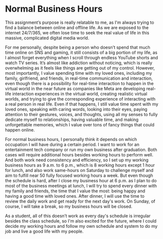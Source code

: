 # Normal Business Hours

This assignment’s purpose is really relatable to me, as I'm always trying to find a balance between online and offline life. As we are exposed to the internet 24/7/365, we often lose time to seek the real value of life in this massive, complicated digital media world.

For me personally, despite being a person who doesn’t spend that much time online on SNS and gaming, it still consists of a big portion of my life, as I almost forget everything when I scroll through endless YouTube shorts and watch TV series. It’s almost like addiction without noticing, which is really overwhelming as it feels like things are getting out of my control.
However, most importantly, I value spending time with my loved ones, including my family, girlfriend, and friends, in real-time communication and interaction, even though there is a possibility for real-time interaction to happen in the virtual world in the near future as companies like Meta are developing real-life interaction experiences in the virtual world, creating realistic virtual worlds, and trying to give the corresponding experience of interacting with a real person in real life. Even if that happens, I still value time spent with my loved ones, speaking with caring words, looking into their eyes, paying attention to their gestures, voices, and thoughts, using all my senses to fully dedicate myself to relationships, having valuable time, and making unforgettable memories, which I value over tons of fancy things that could happen online.

For normal business hours, I personally think it depends on which occupation I will have during a certain period. I want to work for an entertainment tech company or run my own business after graduation. Both cases will require additional hours besides working hours to perform well. And both work need consistency and efficiency, so I set up my working business hours as 9 a.m. to 6 p.m., which is 8 working hours except 1 hour for lunch, and also work same-hours on Saturday to challenge myself and aim to fulfill near 50 fully focused working hours a week. But even though the schedule is hard, after I close my business hour at 6 p.m. as I plan to do most of the business meetings at lunch, I will try to spend every dinner with my family and friends, the time that I value the most: being happy and having a good time with loved ones. After dinner, I will use the time to review the daily work and get ready for the next day's work. On Sunday, of course, I will take a break, so my business hours will be closed.

As a student, all of this doesn’t work as every day's schedule is irregular besides the class schedule, so I'm also excited for the future, where I could decide my working hours and follow my own schedule and system to do my job and live a good life with my people. 

